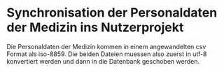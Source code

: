 # Synchronisation der Personaldaten der Medizin ins Nutzerprojekt

Die Personaldaten der Medizin kommen in einem angewandelten csv Format als
iso-8859. Die beiden Dateien muessen also zuerst in utf-8 konvertiert werden und
dann in die Datenbank geschoben werden. 
